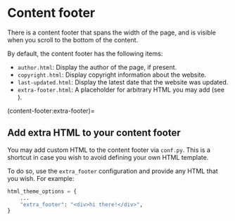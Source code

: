 # Content footer

There is a content footer that spans the width of the page, and is visible when you scroll to the bottom of the content.

By default, the content footer has the following items:

- `author.html`: Display the author of the page, if present.
- `copyright.html`: Display copyright information about the website.
- `last-updated.html`: Display the latest date that the website was updated.
- `extra-footer.html`: A placeholder for arbitrary HTML you may add (see [](content-footer:extra-footer)).

(content-footer:extra-footer)=
## Add extra HTML to your content footer

You may add custom HTML to the content footer via `conf.py`.
This is a shortcut in case you wish to avoid defining your own HTML template.

To do so, use the `extra_footer` configuration and provide any HTML that you wish.
For example:

```python
html_theme_options = {
    ...
    "extra_footer": "<div>hi there!</div>",
}
```
